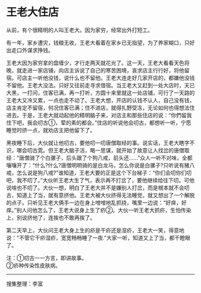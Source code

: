 # 王老大住店

从前，有个很精明的人叫王老大。因为家穷，经常出外打短工。

有一年，家乡遭灾，钱粮无收，王老大看着在家乡已无指望，为了养家糊口，只好出走口外谋求挣钱。

王老大因为家穷拿的盘缠少，才行走两天就花光了。这一天，王老大看看天色将晚，就走进一家店铺，向店主诉说了自己的寒苦困境，哀求店主行行好，将他留宿。可店主一听他没钱，说什么也不留他。王老大连走好几家开店的，都嫌他没钱不留他。王老大没法。只好又往前走寻求借宿。当王老大又赶到一处大店时，天已大黑，一打问，住客已满，再一打听，方圆十来里就这一处店铺，可行了一天路的王老大又冷又累，一点也走不动了。王老大想，开店的认钱不认人，自己没有钱，店主肯定不留宿，何况住客已满；住不进店，就得扎野受冻，无论如何也得想法住进去。于是，王老大就动起他的精明脑子来，对店主和那些住店的说：“你們留我住下吧，我会叨古①，荤的素的都会。”住店的听说他会叨古，都想听一听，宁愿睡觉时挤一点，就劝店主把他留下了。

黑夜睡下后，大伙就让他叨古，要他叨一叨唐僧取经的事。说实话，王老大瞎字不识，哪会叨古雿。但王老大脑子活，略一思谋，就开始了故意让人找岔的唐僧取经：“唐僧骑了个白骡子，后头跟了个狗八戒，前头还……”众人一听不对味，全都嚷嚷开了：“什么?什么?唐僧明明骑的是白龙马，怎么你说是白骡子?只听说有猪八戒，怎么说是狗八戒?”谁知道，王老大要的正是这个下台梯子：“你们会叨你们叨吧，我不叨了。”大伙听王老大生了气，表示再不打岔了，要他继续给往下叨。可他说啥也不叨了。大伙一想，明白了王老大并不是嫌别人打岔，而是根本就不会叨古，知道上了当，就有意挤他。王老大被大伙挤得无法睡觉，就又想出了一个解脱的点子。只听见王老大俩手一边在身上噌噌地乱抓挠，嘴里一边说：“好痒，好痒。”别人问他怎么了，王老大说身上生了疥②。大伙一听王老大抓疥，生怕传染上，别说挤他了，连挨也不敢再挨了。

第二天早上，大伙问王老大身上生的疥是干疥还是湿疥，王老大一笑，得意地说："不管它干疥湿疥，宽宽畅畅睡了一夜."大家一听，知道又上了当，都干瞪眼了。

注：①叨古一一方言，即讲故事。  
②疥种传染性皮肤病。  

---

搜集整理：李富